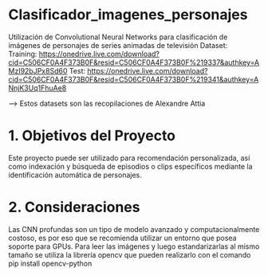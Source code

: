 # Clasificador_imagenes_personajes
Utilización de Convolutional Neural Networks para clasificación de imágenes de personajes de series animadas de televisión
Dataset:  
Training: https://onedrive.live.com/download?cid=C506CF0A4F373B0F&resid=C506CF0A4F373B0F%219337&authkey=AMzI92bJPx8Sd60
Test: https://onedrive.live.com/download?cid=C506CF0A4F373B0F&resid=C506CF0A4F373B0F%219341&authkey=ANnjK3Uq1FhuAe8

--> Estos datasets son las recopilaciones de Alexandre Attia
          
# 1. Objetivos del Proyecto
Este proyecto puede ser utilizado para recomendación personalizada, así como indexación y búsqueda de episodios o clips específicos mediante la identificación automática de personajes. 

# 2. Consideraciones
Las CNN profundas son un tipo de modelo avanzado y computacionalmente costoso, es por eso que se recomienda utilizar un entorno que posea soporte para GPUs. 
Para leer las imágenes y luego estandarizarlas al mismo tamaño se utiliza la librería opencv que pueden realizarlo con el comando pip install opencv-python

